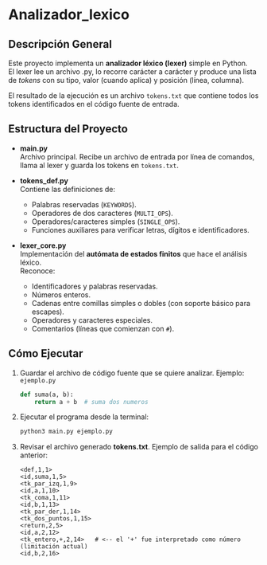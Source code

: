 # Analizador_lexico

## Descripción General
Este proyecto implementa un **analizador léxico (lexer)** simple en Python.  
El lexer lee un archivo .py, lo recorre carácter a carácter y produce una lista de *tokens* con su tipo, valor (cuando aplica) y posición (línea, columna).

El resultado de la ejecución es un archivo `tokens.txt` que contiene todos los tokens identificados en el código fuente de entrada.

## Estructura del Proyecto

- **main.py**  
  Archivo principal. Recibe un archivo de entrada por línea de comandos, llama al lexer y guarda los tokens en `tokens.txt`.

- **tokens_def.py**  
  Contiene las definiciones de:
  - Palabras reservadas (`KEYWORDS`).
  - Operadores de dos caracteres (`MULTI_OPS`).
  - Operadores/caracteres simples (`SINGLE_OPS`).
  - Funciones auxiliares para verificar letras, dígitos e identificadores.

- **lexer_core.py**  
  Implementación del **autómata de estados finitos** que hace el análisis léxico.  
  Reconoce:
  - Identificadores y palabras reservadas.
  - Números enteros.
  - Cadenas entre comillas simples o dobles (con soporte básico para escapes).
  - Operadores y caracteres especiales.
  - Comentarios (líneas que comienzan con `#`).

## Cómo Ejecutar

1. Guardar el archivo de código fuente que se quiere analizar. Ejemplo: `ejemplo.py`

   ```python
   def suma(a, b):
       return a + b  # suma dos numeros
   ```

2. Ejecutar el programa desde la terminal:

   ```bash
   python3 main.py ejemplo.py
   ```

3. Revisar el archivo generado **tokens.txt**. Ejemplo de salida para el código anterior:

   ```
   <def,1,1>
   <id,suma,1,5>
   <tk_par_izq,1,9>
   <id,a,1,10>
   <tk_coma,1,11>
   <id,b,1,13>
   <tk_par_der,1,14>
   <tk_dos_puntos,1,15>
   <return,2,5>
   <id,a,2,12>
   <tk_entero,+,2,14>   # <-- el '+' fue interpretado como número (limitación actual)
   <id,b,2,16>
   ```
